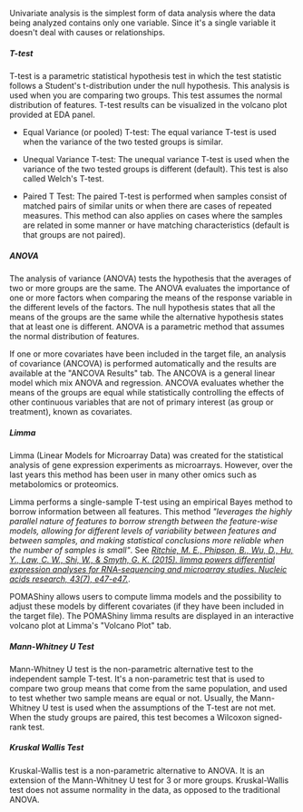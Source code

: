 
Univariate analysis is the simplest form of data analysis where the data being analyzed contains only one variable. Since it's a single variable it doesn't deal with causes or relationships.   

##### T-test

T-test is a parametric statistical hypothesis test in which the test statistic follows a Student's t-distribution under the null hypothesis. This analysis is used when you are comparing two groups. This test assumes the normal distribution of features. T-test results can be visualized in the volcano plot provided at EDA panel.      

  - Equal Variance (or pooled) T-test: The equal variance T-test is used when the variance of the two tested groups is similar.   
  - Unequal Variance T-test: The unequal variance T-test is used when the variance of the two tested groups is different (default). This test is also called Welch's T-test.   

  - Paired T Test: The paired T-test is performed when samples consist of matched pairs of similar units or when there are cases of repeated measures. This method can also applies on cases where the samples are related in some manner or have matching characteristics (default is that groups are not paired).   

##### ANOVA

The analysis of variance (ANOVA) tests the hypothesis that the averages of two or more groups are the same. The ANOVA evaluates the importance of one or more factors when comparing the means of the response variable in the different levels of the factors. The null hypothesis states that all the means of the groups are the same while the alternative hypothesis states that at least one is different. ANOVA is a parametric method that assumes the normal distribution of features.   

If one or more covariates have been included in the target file, an analysis of covariance (ANCOVA) is performed automatically and the results are available at the "ANCOVA Results" tab. The ANCOVA is a general linear model which mix ANOVA and regression. ANCOVA evaluates whether the means of the groups are equal while statistically controlling the effects of other continuous variables that are not of primary interest (as group or treatment), known as covariates.   

##### Limma

Limma (Linear Models for Microarray Data) was created for the statistical analysis of gene expression experiments as microarrays. However, over the last years this method has been user in many other omics such as metabolomics or proteomics.     

Limma performs a single-sample T-test using an empirical Bayes method to borrow information between all features. This method _"leverages the highly parallel nature of features to borrow strength between the feature-wise models, allowing for different levels of variability between features and between samples, and making statistical conclusions more reliable when the number of samples is small"_. See <a href="https://academic.oup.com/nar/article/43/7/e47/2414268"><i>Ritchie, M. E., Phipson, B., Wu, D., Hu, Y., Law, C. W., Shi, W., & Smyth, G. K. (2015). limma powers differential expression analyses for RNA-sequencing and microarray studies. Nucleic acids research, 43(7), e47-e47.</i></a>.     

POMAShiny allows users to compute limma models and the possibility to adjust these models by different covariates (if they have been included in the target file). The POMAShiny limma results are displayed in an interactive volcano plot at Limma's "Volcano Plot" tab.    

##### Mann-Whitney U Test

Mann-Whitney U test is the non-parametric alternative test to the independent sample T-test. It's a non-parametric test that is used to compare two group means that come from the same population, and used to test whether two sample means are equal or not. Usually, the Mann-Whitney U test is used when the assumptions of the T-test are not met. When the study groups are paired, this test becomes a Wilcoxon signed-rank test.         

##### Kruskal Wallis Test

Kruskal-Wallis test is a non-parametric alternative to ANOVA. It is an extension of the Mann-Whitney U test for 3 or more groups. Kruskal-Wallis test does not assume normality in the data, as opposed to the traditional ANOVA.        

